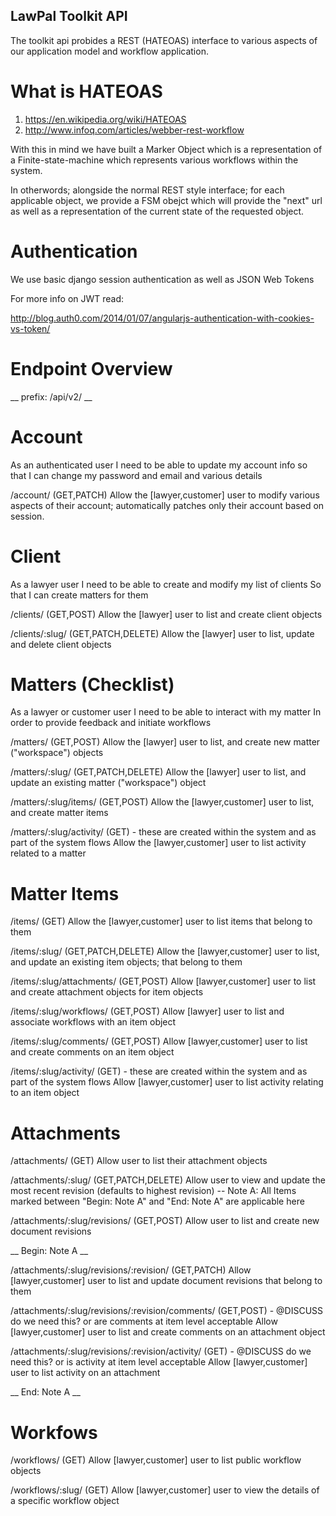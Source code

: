 LawPal Toolkit API
------------------


The toolkit api probides a REST (HATEOAS) interface to various aspects of our application
model and workflow application.


What is HATEOAS
===============

1. https://en.wikipedia.org/wiki/HATEOAS
2. http://www.infoq.com/articles/webber-rest-workflow

With this in mind we have built a Marker Object which is a representation of
a Finite-state-machine which represents various workflows within the system.

In otherwords; alongside the normal REST style interface; for each applicable
object, we provide a FSM obejct which will provide the "next" url as well as a
representation of the current state of the requested object.


Authentication
==============

We use basic django session authentication as well as JSON Web Tokens

For more info on JWT read:

http://blog.auth0.com/2014/01/07/angularjs-authentication-with-cookies-vs-token/


Endpoint Overview
=================

__ prefix: /api/v2/ __

Account
=======

As an authenticated user
I need to be able to update my account info
so that I can change my password and email and various details

/account/ (GET,PATCH)
    Allow the [lawyer,customer] user to modify various aspects of their account; automatically
    patches only their account based on session.


Client
======

As a lawyer user
I need to be able to create and modify my list of clients
So that I can create matters for them

/clients/ (GET,POST)
    Allow the [lawyer] user to list and create client objects

/clients/:slug/ (GET,PATCH,DELETE)
    Allow the [lawyer] user to list, update and delete client objects


Matters (Checklist)
===================

As a lawyer or customer user
I need to be able to interact with my matter
In order to provide feedback and initiate workflows

/matters/ (GET,POST)
    Allow the [lawyer] user to list, and create new matter ("workspace") objects

/matters/:slug/ (GET,PATCH,DELETE)
    Allow the [lawyer] user to list, and update an existing matter ("workspace") object

/matters/:slug/items/ (GET,POST)
    Allow the [lawyer,customer] user to list, and create matter items

/matters/:slug/activity/ (GET) - these are created within the system and as part of the system flows
    Allow the [lawyer,customer] user to list activity related to a matter


Matter Items
============

/items/ (GET)
    Allow the [lawyer,customer] user to list items that belong to them

/items/:slug/ (GET,PATCH,DELETE)
    Allow the [lawyer,customer] user to list, and update an existing item
    objects; that belong to them

/items/:slug/attachments/ (GET,POST)
    Allow [lawyer,customer] user to list and create attachment objects for item objects

/items/:slug/workflows/ (GET,POST)
    Allow [lawyer] user to list and associate workflows with an item object

/items/:slug/comments/ (GET,POST)
    Allow [lawyer,customer] user to list and create comments on an item object

/items/:slug/activity/ (GET) - these are created within the system and as part
                               of the system flows
    Allow [lawyer,customer] user to list activity relating to an item object


Attachments
===========

/attachments/ (GET)
    Allow user to list their attachment objects

/attachments/:slug/ (GET,PATCH,DELETE)
    Allow user to view and update the most recent revision (defaults to highest
    revision)
    -- Note A: All Items marked between "Begin: Note A" and "End: Note A" are
       applicable here

/attachments/:slug/revisions/ (GET,POST)
    Allow user to list and create new document revisions

__ Begin: Note A __

/attachments/:slug/revisions/:revision/ (GET,PATCH)
    Allow [lawyer,customer] user to list and update document revisions that
    belong to them

/attachments/:slug/revisions/:revision/comments/ (GET,POST)
    - @DISCUSS do we need this? or are comments at item level acceptable
    Allow [lawyer,customer] user to list and create comments on an attachment
    object

/attachments/:slug/revisions/:revision/activity/ (GET)
    - @DISCUSS do we need this? or is activity at item level acceptable
    Allow [lawyer,customer] user to list activity on an attachment

__ End: Note A __


Workfows
========

/workflows/ (GET)
    Allow [lawyer,customer] user to list public workflow objects

/workflows/:slug/ (GET)
    Allow [lawyer,customer] user to view the details of a specific workflow object
